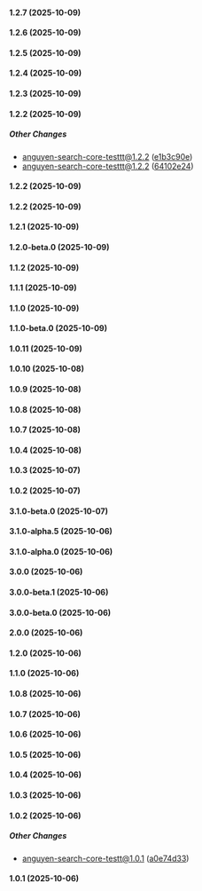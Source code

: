 #### 1.2.7 (2025-10-09)

#### 1.2.6 (2025-10-09)

#### 1.2.5 (2025-10-09)

#### 1.2.4 (2025-10-09)

#### 1.2.3 (2025-10-09)

#### 1.2.2 (2025-10-09)

##### Other Changes

*  anguyen-search-core-testtt@1.2.2 ([e1b3c90e](https://github.com/anguyen-yext2/search-core-testt/commit/e1b3c90ee4f81b43304c1cd8dbd65d326fe45ca1))
*  anguyen-search-core-testtt@1.2.2 ([64102e24](https://github.com/anguyen-yext2/search-core-testt/commit/64102e24ea04196aafb0b1db023604296c071024))

#### 1.2.2 (2025-10-09)

#### 1.2.2 (2025-10-09)

#### 1.2.1 (2025-10-09)

#### 1.2.0-beta.0 (2025-10-09)

#### 1.1.2 (2025-10-09)

#### 1.1.1 (2025-10-09)

#### 1.1.0 (2025-10-09)

#### 1.1.0-beta.0 (2025-10-09)

#### 1.0.11 (2025-10-09)

#### 1.0.10 (2025-10-08)

#### 1.0.9 (2025-10-08)

#### 1.0.8 (2025-10-08)

#### 1.0.7 (2025-10-08)

#### 1.0.4 (2025-10-08)

#### 1.0.3 (2025-10-07)

#### 1.0.2 (2025-10-07)

#### 3.1.0-beta.0 (2025-10-07)

#### 3.1.0-alpha.5 (2025-10-06)

#### 3.1.0-alpha.0 (2025-10-06)

#### 3.0.0 (2025-10-06)

#### 3.0.0-beta.1 (2025-10-06)

#### 3.0.0-beta.0 (2025-10-06)

#### 2.0.0 (2025-10-06)

#### 1.2.0 (2025-10-06)

#### 1.1.0 (2025-10-06)

#### 1.0.8 (2025-10-06)

#### 1.0.7 (2025-10-06)

#### 1.0.6 (2025-10-06)

#### 1.0.5 (2025-10-06)

#### 1.0.4 (2025-10-06)

#### 1.0.3 (2025-10-06)

#### 1.0.2 (2025-10-06)

##### Other Changes

*  anguyen-search-core-testt@1.0.1 ([a0e74d33](https://github.com/yext/search-core/commit/a0e74d33381b451c748e1fe29cbaca1d92091a32))

#### 1.0.1 (2025-10-06)

